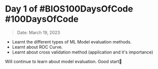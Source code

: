 # Day 1 of #BIOS100DaysOfCode #100DaysOfCode 

> Date: March 19, 2023

- Learnt the different types of ML Model evaluation methods.
- Learnt about ROC Curve. 
- Learnt about cross validation method (application and it's importance) 

Will continue to learn about model evaluation. Good start💪